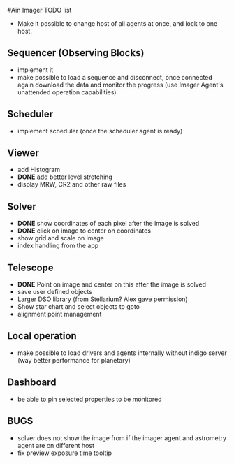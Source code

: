 #Ain Imager TODO list

- Make it possible to change host of all agents at once, and lock to one host.

## Sequencer (Observing Blocks)
- implement it
- make possible to load a sequence and disconnect, once connected again download the data and
monitor the progress (use Imager Agent's unattended operation capabilities)

## Scheduler
- implement scheduler (once the scheduler agent is ready)

## Viewer
- add Histogram
- **DONE** add better level stretching
- display MRW, CR2 and other raw files

## Solver
- **DONE** show coordinates of each pixel after the image is solved
- **DONE** click on image to center on coordinates
- show grid and scale on image
- index handling from the app

## Telescope
- **DONE** Point on image and center on this after the image is solved
- save user defined objects
- Larger DSO library (from Stellarium? Alex gave permission)
- Show star chart and select objects to goto
- alignment point management

## Local operation
- make possible to load drivers and agents internally without indigo server (way better performance for planetary)

## Dashboard
- be able to pin selected properties to be monitored

## BUGS
- solver does not show the image from if the imager agent and astrometry agent are on different host
- fix preview exposure time tooltip
